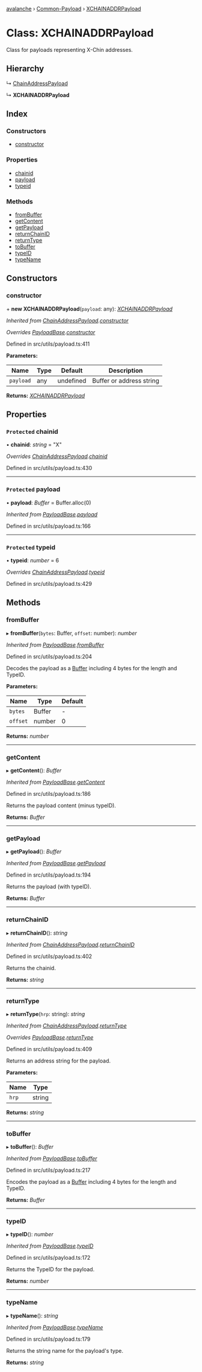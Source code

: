 [avalanche](../README.md) › [Common-Payload](../modules/common_payload.md) › [XCHAINADDRPayload](common_payload.xchainaddrpayload.md)

# Class: XCHAINADDRPayload

Class for payloads representing X-Chin addresses.

## Hierarchy

  ↳ [ChainAddressPayload](common_payload.chainaddresspayload.md)

  ↳ **XCHAINADDRPayload**

## Index

### Constructors

* [constructor](common_payload.xchainaddrpayload.md#constructor)

### Properties

* [chainid](common_payload.xchainaddrpayload.md#protected-chainid)
* [payload](common_payload.xchainaddrpayload.md#protected-payload)
* [typeid](common_payload.xchainaddrpayload.md#protected-typeid)

### Methods

* [fromBuffer](common_payload.xchainaddrpayload.md#frombuffer)
* [getContent](common_payload.xchainaddrpayload.md#getcontent)
* [getPayload](common_payload.xchainaddrpayload.md#getpayload)
* [returnChainID](common_payload.xchainaddrpayload.md#returnchainid)
* [returnType](common_payload.xchainaddrpayload.md#returntype)
* [toBuffer](common_payload.xchainaddrpayload.md#tobuffer)
* [typeID](common_payload.xchainaddrpayload.md#typeid)
* [typeName](common_payload.xchainaddrpayload.md#typename)

## Constructors

###  constructor

\+ **new XCHAINADDRPayload**(`payload`: any): *[XCHAINADDRPayload](common_payload.xchainaddrpayload.md)*

*Inherited from [ChainAddressPayload](common_payload.chainaddresspayload.md).[constructor](common_payload.chainaddresspayload.md#constructor)*

*Overrides [PayloadBase](common_payload.payloadbase.md).[constructor](common_payload.payloadbase.md#constructor)*

Defined in src/utils/payload.ts:411

**Parameters:**

Name | Type | Default | Description |
------ | ------ | ------ | ------ |
`payload` | any | undefined | Buffer or address string  |

**Returns:** *[XCHAINADDRPayload](common_payload.xchainaddrpayload.md)*

## Properties

### `Protected` chainid

• **chainid**: *string* = "X"

*Overrides [ChainAddressPayload](common_payload.chainaddresspayload.md).[chainid](common_payload.chainaddresspayload.md#protected-chainid)*

Defined in src/utils/payload.ts:430

___

### `Protected` payload

• **payload**: *Buffer* = Buffer.alloc(0)

*Inherited from [PayloadBase](common_payload.payloadbase.md).[payload](common_payload.payloadbase.md#protected-payload)*

Defined in src/utils/payload.ts:166

___

### `Protected` typeid

• **typeid**: *number* = 6

*Overrides [ChainAddressPayload](common_payload.chainaddresspayload.md).[typeid](common_payload.chainaddresspayload.md#protected-typeid)*

Defined in src/utils/payload.ts:429

## Methods

###  fromBuffer

▸ **fromBuffer**(`bytes`: Buffer, `offset`: number): *number*

*Inherited from [PayloadBase](common_payload.payloadbase.md).[fromBuffer](common_payload.payloadbase.md#frombuffer)*

Defined in src/utils/payload.ts:204

Decodes the payload as a [Buffer](https://github.com/feross/buffer) including 4 bytes for the length and TypeID.

**Parameters:**

Name | Type | Default |
------ | ------ | ------ |
`bytes` | Buffer | - |
`offset` | number | 0 |

**Returns:** *number*

___

###  getContent

▸ **getContent**(): *Buffer*

*Inherited from [PayloadBase](common_payload.payloadbase.md).[getContent](common_payload.payloadbase.md#getcontent)*

Defined in src/utils/payload.ts:186

Returns the payload content (minus typeID).

**Returns:** *Buffer*

___

###  getPayload

▸ **getPayload**(): *Buffer*

*Inherited from [PayloadBase](common_payload.payloadbase.md).[getPayload](common_payload.payloadbase.md#getpayload)*

Defined in src/utils/payload.ts:194

Returns the payload (with typeID).

**Returns:** *Buffer*

___

###  returnChainID

▸ **returnChainID**(): *string*

*Inherited from [ChainAddressPayload](common_payload.chainaddresspayload.md).[returnChainID](common_payload.chainaddresspayload.md#returnchainid)*

Defined in src/utils/payload.ts:402

Returns the chainid.

**Returns:** *string*

___

###  returnType

▸ **returnType**(`hrp`: string): *string*

*Inherited from [ChainAddressPayload](common_payload.chainaddresspayload.md).[returnType](common_payload.chainaddresspayload.md#returntype)*

*Overrides [PayloadBase](common_payload.payloadbase.md).[returnType](common_payload.payloadbase.md#abstract-returntype)*

Defined in src/utils/payload.ts:409

Returns an address string for the payload.

**Parameters:**

Name | Type |
------ | ------ |
`hrp` | string |

**Returns:** *string*

___

###  toBuffer

▸ **toBuffer**(): *Buffer*

*Inherited from [PayloadBase](common_payload.payloadbase.md).[toBuffer](common_payload.payloadbase.md#tobuffer)*

Defined in src/utils/payload.ts:217

Encodes the payload as a [Buffer](https://github.com/feross/buffer) including 4 bytes for the length and TypeID.

**Returns:** *Buffer*

___

###  typeID

▸ **typeID**(): *number*

*Inherited from [PayloadBase](common_payload.payloadbase.md).[typeID](common_payload.payloadbase.md#typeid)*

Defined in src/utils/payload.ts:172

Returns the TypeID for the payload.

**Returns:** *number*

___

###  typeName

▸ **typeName**(): *string*

*Inherited from [PayloadBase](common_payload.payloadbase.md).[typeName](common_payload.payloadbase.md#typename)*

Defined in src/utils/payload.ts:179

Returns the string name for the payload's type.

**Returns:** *string*

